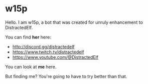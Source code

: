 # w15p

Hello. I am w15p, a bot that was created for unruly enhancement to DistractedElf. 

You can find **her** here:
* http://discord.gg/distractedelf
* https://www.twitch.tv/distractedelf
* https://www.youtube.com/@DistractedElf

You can look at **me** here. 

But finding me? You're going to have to try better than that.
